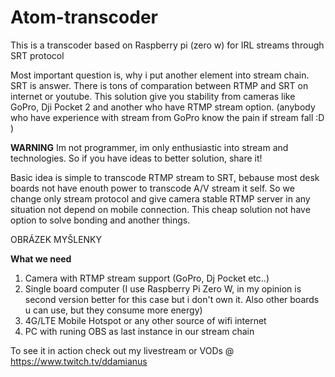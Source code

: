 # Atom-transcoder
This is a transcoder based on Raspberry pi (zero w) for IRL streams through SRT protocol

Most important question is, why i put another element into stream chain. SRT is answer. There is tons of comparation between RTMP and SRT on internet or youtube.
This solution give you stability from cameras like GoPro, Dji Pocket 2 and another who have RTMP stream option. (anybody who have experience with stream from GoPro know the pain if stream fall :D )

**WARNING** Im not programmer, im only enthusiastic into stream and technologies. So if you have ideas to better solution, share it!

Basic idea is simple to transcode RTMP stream to SRT, bebause most desk boards not have enouth power to transcode A/V stream it self. So we change only stream protocol and give camera stable RTMP server in any situation not depend on mobile connection. This cheap solution not have option to solve bonding and another things.

OBRÁZEK MYŠLENKY

**What we need**
1. Camera with RTMP stream support (GoPro, Dj Pocket etc..)
2. Single board computer (I use Raspberry Pi Zero W, in my opinion is second version better for this case but i don't own it. Also other boards u can use, but they consume more energy)
3. 4G/LTE Mobile Hotspot or any other source of wifi internet
4. PC with runing OBS as last instance in our stream chain

To see it in action check out my livestream or VODs @ https://www.twitch.tv/ddamianus
